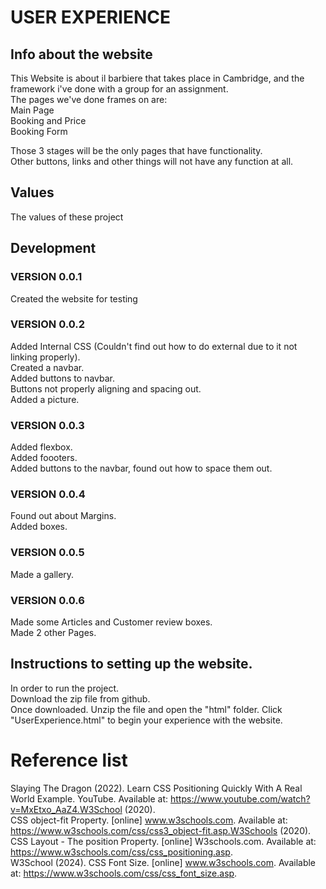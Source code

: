 # USER EXPERIENCE


## Info about the website
This Website is about il barbiere that takes place in Cambridge, and the framework i've done with a group for an assignment.  
The pages we've done frames on are:  
Main Page  
Booking and Price  
Booking Form  

Those 3 stages will be the only pages that have functionality.  
Other buttons, links and other things will not have any function at all.  
  
## Values
The values of these project
## Development
  
### VERSION 0.0.1
Created the website for testing
### VERSION 0.0.2
Added Internal CSS (Couldn't find out how to do external due to it not linking properly).  
Created a navbar.  
Added buttons to navbar.  
Buttons not properly aligning and spacing out.  
Added a picture.  
### VERSION 0.0.3
Added flexbox.  
Added foooters.  
Added buttons to the navbar, found out how to space them out.
### VERSION 0.0.4
Found out about Margins.  
Added boxes.  
### VERSION 0.0.5
Made a gallery.  
### VERSION 0.0.6
Made some Articles and Customer review boxes.  
Made 2 other Pages.
  
## Instructions to setting up the website.
In order to run the project.  
Download the zip file from github.  
Once downloaded. Unzip the file and open the "html" folder.
Click "UserExperience.html" to begin your experience with the website.


# Reference list  
Slaying The Dragon (2022). Learn CSS Positioning Quickly With A Real World Example. YouTube. Available at: https://www.youtube.com/watch?v=MxEtxo_AaZ4.W3School (2020).   
CSS object-fit Property. [online] www.w3schools.com. Available at: https://www.w3schools.com/css/css3_object-fit.asp.W3Schools (2020).  
CSS Layout - The position Property. [online] W3schools.com. Available at: https://www.w3schools.com/css/css_positioning.asp.  
W3School (2024). CSS Font Size. [online] www.w3schools.com. Available at: https://www.w3schools.com/css/css_font_size.asp.  
